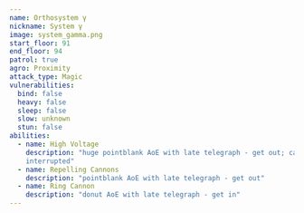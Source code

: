 ```yaml
---
name: Orthosystem γ
nickname: System γ
image: system_gamma.png
start_floor: 91
end_floor: 94
patrol: true
agro: Proximity
attack_type: Magic
vulnerabilities:
  bind: false
  heavy: false
  sleep: false
  slow: unknown
  stun: false
abilities:
  - name: High Voltage
    description: "huge pointblank AoE with late telegraph - get out; can be
    interrupted"
  - name: Repelling Cannons
    description: "pointblank AoE with late telegraph - get out"
  - name: Ring Cannon
    description: "donut AoE with late telegraph - get in"
---
```

